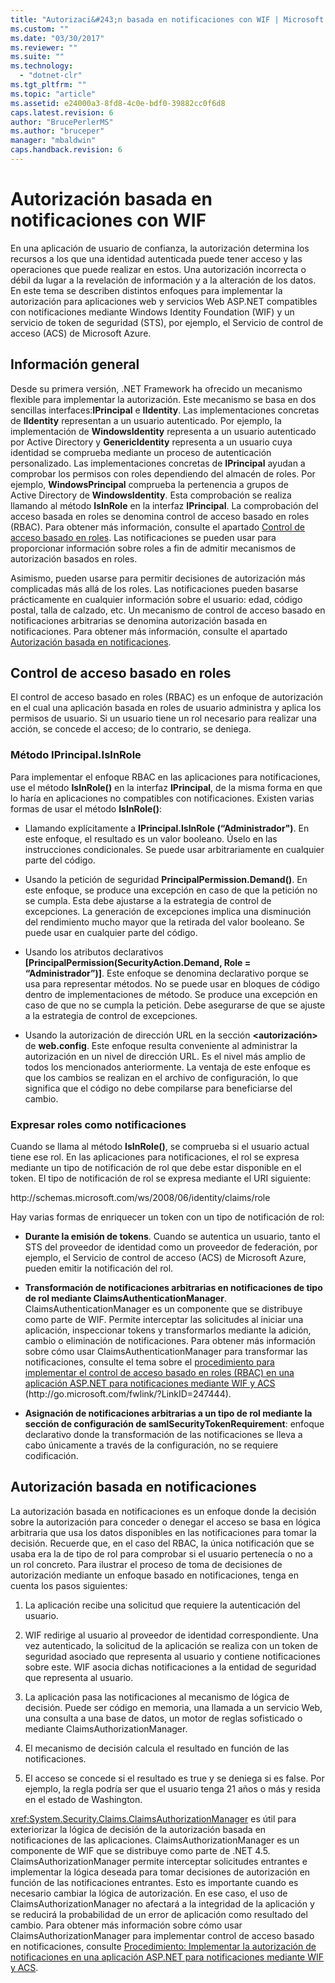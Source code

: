 ```yaml
---
title: "Autorizaci&#243;n basada en notificaciones con WIF | Microsoft Docs"
ms.custom: ""
ms.date: "03/30/2017"
ms.reviewer: ""
ms.suite: ""
ms.technology: 
  - "dotnet-clr"
ms.tgt_pltfrm: ""
ms.topic: "article"
ms.assetid: e24000a3-8fd8-4c0e-bdf0-39882cc0f6d8
caps.latest.revision: 6
author: "BrucePerlerMS"
ms.author: "bruceper"
manager: "mbaldwin"
caps.handback.revision: 6
---
```

# Autorizaci&#243;n basada en notificaciones con WIF
En una aplicación de usuario de confianza, la autorización determina los recursos a los que una identidad autenticada puede tener acceso y las operaciones que puede realizar en estos.  Una autorización incorrecta o débil da lugar a la revelación de información y a la alteración de los datos.  En este tema se describen distintos enfoques para implementar la autorización para aplicaciones web y servicios Web ASP.NET compatibles con notificaciones mediante Windows Identity Foundation \(WIF\) y un servicio de token de seguridad \(STS\), por ejemplo, el Servicio de control de acceso \(ACS\) de Microsoft Azure.  
  
## Información general  
 Desde su primera versión, .NET Framework ha ofrecido un mecanismo flexible para implementar la autorización.  Este mecanismo se basa en dos sencillas interfaces:**IPrincipal** e **IIdentity**.  Las implementaciones concretas de **IIdentity** representan a un usuario autenticado.  Por ejemplo, la implementación de **WindowsIdentity** representa a un usuario autenticado por Active Directory y **GenericIdentity** representa a un usuario cuya identidad se comprueba mediante un proceso de autenticación personalizado.  Las implementaciones concretas de **IPrincipal** ayudan a comprobar los permisos con roles dependiendo del almacén de roles.  Por ejemplo, **WindowsPrincipal** comprueba la pertenencia a grupos de Active Directory de **WindowsIdentity**.  Esta comprobación se realiza llamando al método **IsInRole** en la interfaz **IPrincipal**.  La comprobación del acceso basada en roles se denomina control de acceso basado en roles \(RBAC\).  Para obtener más información, consulte el apartado [Control de acceso basado en roles](../../../docs/framework/security/claims-based-authorization-using-wif.md#BKMK_1).  Las notificaciones se pueden usar para proporcionar información sobre roles a fin de admitir mecanismos de autorización basados en roles.  
  
 Asimismo, pueden usarse para permitir decisiones de autorización más complicadas más allá de los roles.  Las notificaciones pueden basarse prácticamente en cualquier información sobre el usuario: edad, código postal, talla de calzado, etc. Un mecanismo de control de acceso basado en notificaciones arbitrarias se denomina autorización basada en notificaciones.  Para obtener más información, consulte el apartado [Autorización basada en notificaciones](../../../docs/framework/security/claims-based-authorization-using-wif.md#BKMK_2).  
  
<a name="BKMK_1"></a>   
## Control de acceso basado en roles  
 El control de acceso basado en roles \(RBAC\) es un enfoque de autorización en el cual una aplicación basada en roles de usuario administra y aplica los permisos de usuario.  Si un usuario tiene un rol necesario para realizar una acción, se concede el acceso; de lo contrario, se deniega.  
  
### Método IPrincipal.IsInRole  
 Para implementar el enfoque RBAC en las aplicaciones para notificaciones, use el método **IsInRole\(\)** en la interfaz **IPrincipal**, de la misma forma en que lo haría en aplicaciones no compatibles con notificaciones.  Existen varias formas de usar el método **IsInRole\(\)**:  
  
-   Llamando explícitamente a **IPrincipal.IsInRole \(“Administrador"\)**.  En este enfoque, el resultado es un valor booleano.  Úselo en las instrucciones condicionales.  Se puede usar arbitrariamente en cualquier parte del código.  
  
-   Usando la petición de seguridad **PrincipalPermission.Demand\(\)**.  En este enfoque, se produce una excepción en caso de que la petición no se cumpla.  Esta debe ajustarse a la estrategia de control de excepciones.  La generación de excepciones implica una disminución del rendimiento mucho mayor que la retirada del valor booleano.  Se puede usar en cualquier parte del código.  
  
-   Usando los atributos declarativos **\[PrincipalPermission\(SecurityAction.Demand, Role \= “Administrador”\)\]**.  Este enfoque se denomina declarativo porque se usa para representar métodos.  No se puede usar en bloques de código dentro de implementaciones de método.  Se produce una excepción en caso de que no se cumpla la petición.  Debe asegurarse de que se ajuste a la estrategia de control de excepciones.  
  
-   Usando la autorización de dirección URL en la sección **\<autorización\>** de **web.config**.  Este enfoque resulta conveniente al administrar la autorización en un nivel de dirección URL.  Es el nivel más amplio de todos los mencionados anteriormente.  La ventaja de este enfoque es que los cambios se realizan en el archivo de configuración, lo que significa que el código no debe compilarse para beneficiarse del cambio.  
  
### Expresar roles como notificaciones  
 Cuando se llama al método **IsInRole\(\)**, se comprueba si el usuario actual tiene ese rol.  En las aplicaciones para notificaciones, el rol se expresa mediante un tipo de notificación de rol que debe estar disponible en el token.  El tipo de notificación de rol se expresa mediante el URI siguiente:  
  
 http:\/\/schemas.microsoft.com\/ws\/2008\/06\/identity\/claims\/role  
  
 Hay varias formas de enriquecer un token con un tipo de notificación de rol:  
  
-   **Durante la emisión de tokens**.  Cuando se autentica un usuario, tanto el STS del proveedor de identidad como un proveedor de federación, por ejemplo, el Servicio de control de acceso \(ACS\) de Microsoft Azure, pueden emitir la notificación del rol.  
  
-   **Transformación de notificaciones arbitrarias en notificaciones de tipo de rol mediante ClaimsAuthenticationManager**.  ClaimsAuthenticationManager es un componente que se distribuye como parte de WIF.  Permite interceptar las solicitudes al iniciar una aplicación, inspeccionar tokens y transformarlos mediante la adición, cambio o eliminación de notificaciones.  Para obtener más información sobre cómo usar ClaimsAuthenticationManager para transformar las notificaciones, consulte el tema sobre el [procedimiento para implementar el control de acceso basado en roles \(RBAC\) en una aplicación ASP.NET para notificaciones mediante WIF y ACS](http://go.microsoft.com/fwlink/?LinkID=247445) \(http:\/\/go.microsoft.com\/fwlink\/?LinkID\=247444\).  
  
-   **Asignación de notificaciones arbitrarias a un tipo de rol mediante la sección de configuración de samlSecurityTokenRequirement**: enfoque declarativo donde la transformación de las notificaciones se lleva a cabo únicamente a través de la configuración, no se requiere codificación.  
  
<a name="BKMK_2"></a>   
## Autorización basada en notificaciones  
 La autorización basada en notificaciones es un enfoque donde la decisión sobre la autorización para conceder o denegar el acceso se basa en lógica arbitraria que usa los datos disponibles en las notificaciones para tomar la decisión.  Recuerde que, en el caso del RBAC, la única notificación que se usaba era la de tipo de rol  para comprobar si el usuario pertenecía o no a un rol concreto.  Para ilustrar el proceso de toma de decisiones de autorización mediante un enfoque basado en notificaciones, tenga en cuenta los pasos siguientes:  
  
1.  La aplicación recibe una solicitud que requiere la autenticación del usuario.  
  
2.  WIF redirige al usuario al proveedor de identidad correspondiente. Una vez autenticado, la solicitud de la aplicación se realiza con un token de seguridad asociado que representa al usuario y contiene notificaciones sobre este.  WIF asocia dichas notificaciones a la entidad de seguridad que representa al usuario.  
  
3.  La aplicación pasa las notificaciones al mecanismo de lógica de decisión.  Puede ser código en memoria, una llamada a un servicio Web, una consulta a una base de datos, un motor de reglas sofisticado o mediante ClaimsAuthorizationManager.  
  
4.  El mecanismo de decisión calcula el resultado en función de las notificaciones.  
  
5.  El acceso se concede si el resultado es true y se deniega si es false.  Por ejemplo, la regla podría ser que el usuario tenga 21 años o más y resida en el estado de Washington.  
  
 <xref:System.Security.Claims.ClaimsAuthorizationManager> es útil para exteriorizar la lógica de decisión de la autorización basada en notificaciones de las aplicaciones.  ClaimsAuthorizationManager es un componente de WIF que se distribuye como parte de .NET 4.5. ClaimsAuthorizationManager permite interceptar solicitudes entrantes e implementar la lógica deseada para tomar decisiones de autorización en función de las notificaciones entrantes.  Esto es importante cuando es necesario cambiar la lógica de autorización.  En ese caso, el uso de ClaimsAuthorizationManager no afectará a la integridad de la aplicación y se reducirá la probabilidad de un error de aplicación como resultado del cambio.  Para obtener más información sobre cómo usar ClaimsAuthorizationManager para implementar control de acceso basado en notificaciones, consulte [Procedimiento: Implementar la autorización de notificaciones en una aplicación ASP.NET para notificaciones mediante WIF y ACS](http://go.microsoft.com/fwlink/?LinkID=247446).